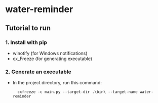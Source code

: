 # water-reminder

## Tutorial to run

### 1. Install with pip
- winotify (for Windows notifications)
- cx_Freeze (for generating executable)

### 2. 	Generate an executable
- In the project directory, run this command:

		cxfreeze -c main.py --target-dir .\bin\ --target-name water-reminder